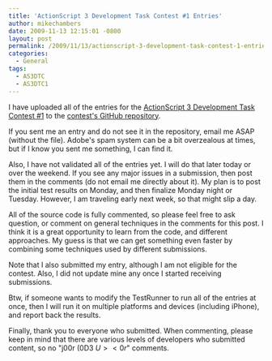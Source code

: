 ```yaml
---
title: 'ActionScript 3 Development Task Contest #1 Entries'
author: mikechambers
date: 2009-11-13 12:15:01 -0800
layout: post
permalink: /2009/11/13/actionscript-3-development-task-contest-1-entries/
categories:
  - General
tags:
  - AS3DTC
  - AS3DTC1
---
```



I have uploaded all of the entries for the [ActionScript 3 Development Task Contest #1][1] to the [contest's GitHub repository][2].

If you sent me an entry and do not see it in the repository, email me ASAP (without the file). Adobe's spam system can be a bit overzealous at times, but if I know you sent me something, I can find it.  
<!--more-->
  
Also, I have not validated all of the entries yet. I will do that later today or over the weekend. If you see any major issues in a submission, then post them in the comments (do not email me directly about it). My plan is to post the initial test results on Monday, and then finalize Monday night or Tuesday. However, I am traveling early next week, so that might slip a day.

All of the source code is fully commented, so please feel free to ask question, or comment on general techniques in the comments for this post. I think it is a great opportunity to learn from the code, and different approaches. My guess is that we can get something even faster by combining some techniques used by different submissions.

Note that I also submitted my entry, although I am not eligible for the contest. Also, I did not update mine any once I started receiving submissions.

Btw, if someone wants to modify the TestRunner to run all of the entries at once, then I will run it on multiple platforms and devices (including iPhone), and report back the results.

Finally, thank you to everyone who submitted. When commenting, please keep in mind that there are various levels of developers who submitted content, so no "j00r (0D3 $U><0r$" comments.

 [1]: http://www.mikechambers.com/blog/tag/AS3DTC1/
 [2]: http://github.com/mikechambers/ActionScript-3-Development-Task-Contests/tree/master/AS3DTC_1/